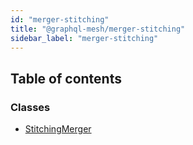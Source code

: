 ```yaml
---
id: "merger-stitching"
title: "@graphql-mesh/merger-stitching"
sidebar_label: "merger-stitching"
---
```


## Table of contents

### Classes

- [StitchingMerger](/docs/api/classes/mergers_stitching_src.StitchingMerger)
